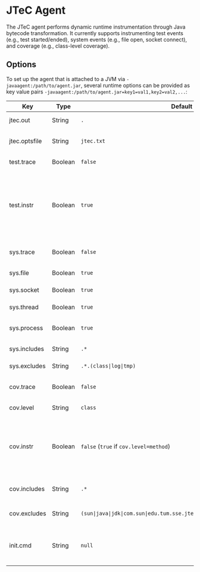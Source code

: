 # JTeC Agent

The JTeC agent performs dynamic runtime instrumentation through Java bytecode transformation.
It currently supports instrumenting test events (e.g., test started/ended), system events (e.g., file open, socket
connect), and coverage (e.g., class-level coverage).

## Options

To set up the agent that is attached to a JVM via `-javaagent:/path/to/agent.jar`, several runtime options can be
provided as key value pairs `-javaagent:/path/to/agent.jar=key1=val1,key2=val2,...`:

| Key          | Type    | Default value                                                                   | Description                                                                                  |
|--------------|---------|---------------------------------------------------------------------------------|----------------------------------------------------------------------------------------------|
| jtec.out     | String  | `.`                                                                             | Output path for jtec output                                                                  |
| jtec.optsfile| String  | `jtec.txt`                                                                      | Options file containing JTeC options                                                         |
| test.trace   | Boolean | `false`                                                                         | Enables test event tracing                                                                   |
| test.instr   | Boolean | `true`                                                                          | Enables class file instrumentation for JUnit classes (instead of providing custom listeners) |
| sys.trace    | Boolean | `false`                                                                         | Enables system event tracing                                                                 |
| sys.file     | Boolean | `true`                                                                          | Enables file event tracing                                                                   |
| sys.socket   | Boolean | `true`                                                                          | Enables socket event tracing                                                                 |
| sys.thread   | Boolean | `true`                                                                          | Enables thread event tracing                                                                 |
| sys.process  | Boolean | `true`                                                                          | Enables process event tracing                                                                |
| sys.includes | String  | `.*`                                                                            | Regex for included files                                                                     |
| sys.excludes | String  | `.*.(class\|log\|tmp)`                                                          | Regex for excluded files                                                                     |
| cov.trace    | Boolean | `false`                                                                         | Enables coverage tracing                                                                     |
| cov.level    | String  | `class`                                                                         | Coverage level: `class` or `method`                                                          |
| cov.instr    | Boolean | `false` (`true` if `cov.level=method`)                                          | Enables class file instrumentation (only needed for `method` or non-forked `class` coverage) |
| cov.includes | String  | `.*`                                                                            | Regex for included Java classes                                                              |
| cov.excludes | String  | `(sun\|java\|jdk\|com.sun\|edu.tum.sse.jtec\|net.bytebuddy\|org.apache.maven).*`| Regex for excluded Java classes                                                              |
| init.cmd     | String  | `null`                                                                          | Command to execute upon JVM initialization (pre-test hook)                                   |

